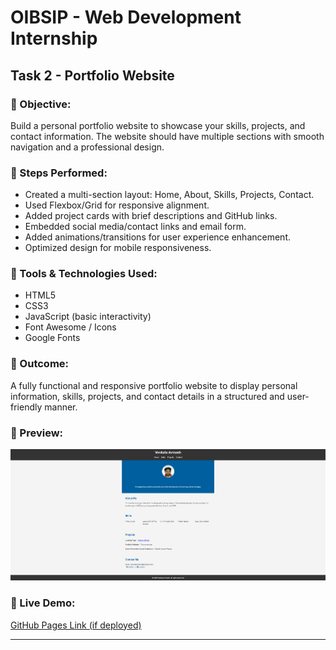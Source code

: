 # OIBSIP - Web Development Internship

## Task 2 - Portfolio Website

### 🔹 Objective:
Build a personal portfolio website to showcase your skills, projects, and contact information. The website should have multiple sections with smooth navigation and a professional design.

### 🔹 Steps Performed:
- Created a multi-section layout: Home, About, Skills, Projects, Contact.
- Used Flexbox/Grid for responsive alignment.
- Added project cards with brief descriptions and GitHub links.
- Embedded social media/contact links and email form.
- Added animations/transitions for user experience enhancement.
- Optimized design for mobile responsiveness.

### 🔹 Tools & Technologies Used:
- HTML5
- CSS3
- JavaScript (basic interactivity)
- Font Awesome / Icons
- Google Fonts

### 🔹 Outcome:
A fully functional and responsive portfolio website to display personal information, skills, projects, and contact details in a structured and user-friendly manner.

### 🔹 Preview:
![Portfolio Screenshot](./portfolio-preview.png)

### 🔹 Live Demo:
[GitHub Pages Link (if deployed)](https://github.com/Avinash-2007-M/OIBSIP_WebDevelopment_Task2.git)

---

